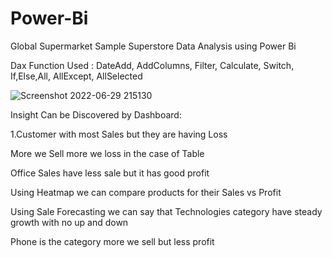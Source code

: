 # Power-Bi
Global Supermarket
Sample Superstore Data Analysis using Power Bi

Dax Function Used : DateAdd, AddColumns, Filter, Calculate, Switch, If,Else,All, AllExcept, AllSelected

![Screenshot 2022-06-29 215130](https://user-images.githubusercontent.com/69848221/176998685-d1bbaace-8ad3-42da-a6b0-cafcbb426556.png)

Insight Can be Discovered by Dashboard:

1.Customer with most Sales but they are having Loss

More we Sell more we loss in the case of Table

Office Sales have less sale but it has good profit

Using Heatmap we can compare products for their Sales vs Profit

Using Sale Forecasting we can say that Technologies category have steady growth with no up and down

Phone is the category more we sell but less profit
